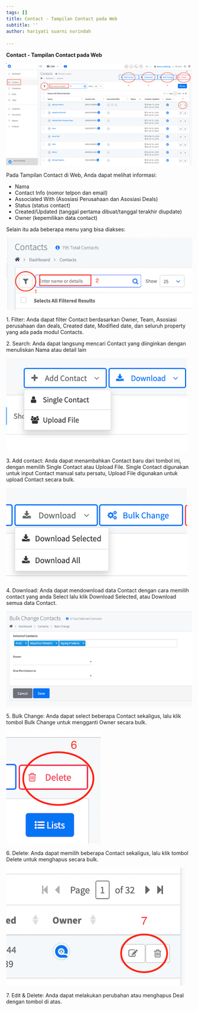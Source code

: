 ```yaml
---
tags: []
title: Contact - Tampilan Contact pada Web
subtitle: ''
author: hariyati suarni nurindah

---
```

**Contact - Tampilan Contact pada Web**

![](/uploads/21-1.png)

Pada Tampilan Contact di Web, Anda dapat melihat informasi:

* Nama
* Contact Info (nomor telpon dan email)
* Associated With (Asosiasi Perusahaan dan Asosiasi Deals)
* Status (status contact)
* Created/Updated (tanggal pertama dibuat/tanggal terakhir diupdate)
* Owner (kepemilikan data contact)

Selain itu ada beberapa menu yang bisa diakses:

![](/uploads/21-2.png)

1\. Filter: Anda dapat filter Contact berdasarkan Owner, Team, Asosiasi perusahaan dan deals, Created date, Modified date, dan seluruh property yang ada pada modul Contacts.

2\. Search: Anda dapat langsung mencari Contact yang diinginkan dengan menuliskan Nama atau detail lain

![](/uploads/21-3.png)

3\. Add contact: Anda dapat menambahkan Contact baru dari tombol ini, dengan memilih Single Contact atau Upload File. Single Contact digunakan untuk input Contact manual satu persatu, Upload File digunakan untuk upload Contact secara bulk.

![](/uploads/21-4.png)

4\. Download: Anda dapat mendownload data Contact dengan cara memilih contact yang anda Select lalu klik Download Selected, atau Download semua data Contact.

![](/uploads/21-5.png)

5\. Bulk Change: Anda dapat select beberapa Contact sekaligus, lalu klik tombol Bulk Change untuk mengganti Owner secara bulk.

![](/uploads/21-6.png)

6\. Delete: Anda dapat memilih beberapa Contact sekaligus, lalu klik tombol Delete untuk menghapus secara bulk.

![](/uploads/21-7.png)

7\. Edit & Delete: Anda dapat melakukan perubahan atau menghapus Deal dengan tombol di atas.